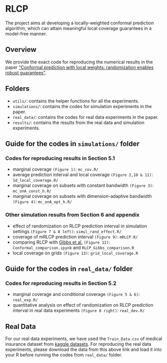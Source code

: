 # RLCP 
The project aims at developing a locally-weighted conformal prediction algorithm, which can attain meaningful local coverage guarantees in a model-free manner.

## Overview
We provide the exact code for reproducing the numerical results in the paper ["Conformal prediction with local weights: randomization enables robust guarantees"](https://arxiv.org/pdf/2310.07850.pdf).

## Folders
- `utils/`: contains the helper functions for all the experiments.
- `simulations/`: contains the codes for simulation experiments in the paper.
- `real_data/`: contains the codes for real data experiments in the paper.
- `results/`: contains the results from the real data and simulation experiments.

## Guide for the codes in `simulations/` folder
### Codes for reproducing results in Section 5.1
- marginal coverage `(Figure 1)`: `mc_cov.R/`
- average prediction interval and local coverage `(Figure 2,10 & 11)`: `1d_local_coverage.R/`
- marginal coverage on subsets with constant bandwidth `(Figure 3)`: `mc_onA_const_h.R/`
- marginal coverage on subsets with dimension-adaptive bandwidth `(Figure 4)`: `mc_onA_opt_h.R/`

### Other simulation results from Section 6 and appendix
- effect of randomization on RLCP prediction interval in simulation settings `(Figure 7 & 8 left)`: `simul_rand_effect.R/`
- coverage of mRLCP prediction interval `(Figure 9)`: `mRLCP.R/`
- comparing RLCP with [Gibbs et al.](https://arxiv.org/abs/2305.12616) `(Figure 12)`: `Conformal_comparison.ipynb` and `RLCP_Gibbs_comparison.R`
- local coverage on grids `(Figure 13)`: `grid_local_coverage.R`


## Guide for the codes in `real_data/` folder
### Codes for reproducing results in Section 5.2
- marginal coverage and conditional coverage `(Figure 5 & 6)`: `real_exp.R/`
- quantitative analysis on effect of randomization on RLCP prediction interval in real data experiments `(Figure 8 right)`: `real_dev.R/`

## Real Data
For our real data experiments, we have used the `Train_Data.csv` of medical insurance dataset from [kaggle datasets](https://www.kaggle.com/datasets/rajgupta2019/medical-insurance-dataset). For reproducing the real data experiments, please download the data from this above link and load it into your R before running the codes from `real_data/` folder.